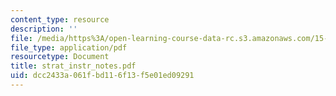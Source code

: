 ```yaml
---
content_type: resource
description: ''
file: /media/https%3A/open-learning-course-data-rc.s3.amazonaws.com/15-667-negotiation-and-conflict-management-spring-2001/dcc2433a061fbd116f13f5e01ed09291_strat_instr_notes.pdf
file_type: application/pdf
resourcetype: Document
title: strat_instr_notes.pdf
uid: dcc2433a-061f-bd11-6f13-f5e01ed09291
---
```

